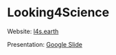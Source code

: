 # Looking4Science
Website: [l4s.earth](https://l4s.earth/)

Presentation: [Google Slide](https://docs.google.com/presentation/d/1yoGhnEQphIaAJ17v9xehr3TLD_lc-xdtXIeyWWY8kSI)
